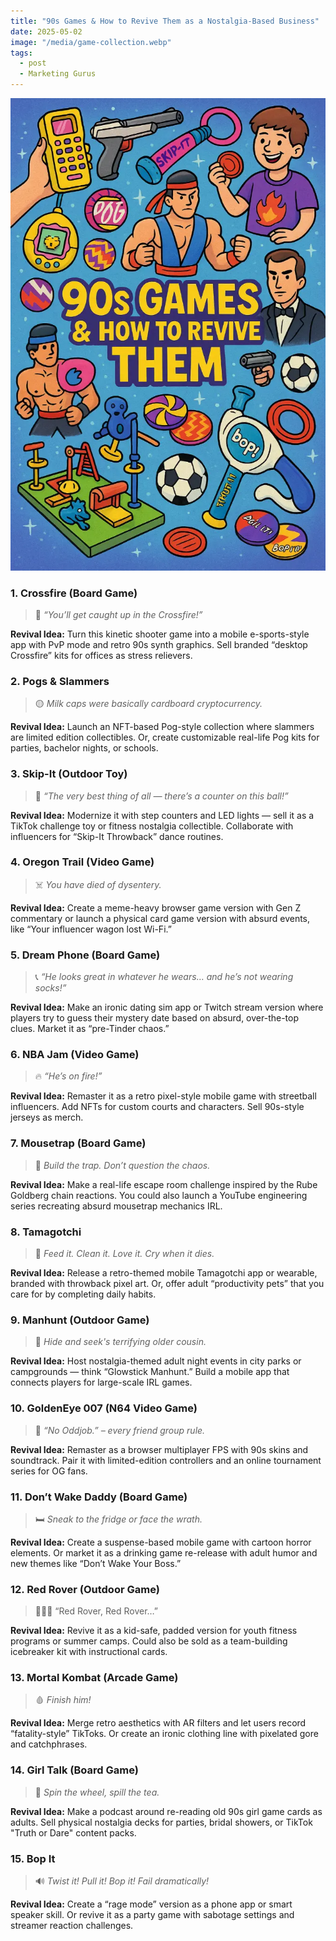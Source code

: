 ```yaml
---
title: "90s Games & How to Revive Them as a Nostalgia-Based Business"
date: 2025-05-02
image: "/media/game-collection.webp"
tags:
  - post
  - Marketing Gurus
---
```


![90s Games & How to Revive Them as a Nostalgia-Based Business](/media/game-collection.webp)

### 1. **Crossfire (Board Game)**

> 🎯 *“You’ll get caught up in the Crossfire!”*

**Revival Idea:**
Turn this kinetic shooter game into a mobile e-sports-style app with PvP mode and retro 90s synth graphics. Sell branded “desktop Crossfire” kits for offices as stress relievers.



### 2. **Pogs & Slammers**

> 🟡 *Milk caps were basically cardboard cryptocurrency.*

**Revival Idea:**
Launch an NFT-based Pog-style collection where slammers are limited edition collectibles. Or, create customizable real-life Pog kits for parties, bachelor nights, or schools.



### 3. **Skip-It (Outdoor Toy)**

> 🦵 *“The very best thing of all — there’s a counter on this ball!”*

**Revival Idea:**
Modernize it with step counters and LED lights — sell it as a TikTok challenge toy or fitness nostalgia collectible. Collaborate with influencers for “Skip-It Throwback” dance routines.



### 4. **Oregon Trail (Video Game)**

> ☠️ *You have died of dysentery.*

**Revival Idea:**
Create a meme-heavy browser game version with Gen Z commentary or launch a physical card game version with absurd events, like “Your influencer wagon lost Wi-Fi.”



### 5. **Dream Phone (Board Game)**

> 📞 *“He looks great in whatever he wears… and he’s not wearing socks!”*

**Revival Idea:**
Make an ironic dating sim app or Twitch stream version where players try to guess their mystery date based on absurd, over-the-top clues. Market it as “pre-Tinder chaos.”



### 6. **NBA Jam (Video Game)**

> 🔥 *“He’s on fire!”*

**Revival Idea:**
Remaster it as a retro pixel-style mobile game with streetball influencers. Add NFTs for custom courts and characters. Sell 90s-style jerseys as merch.



### 7. **Mousetrap (Board Game)**

> 🧀 *Build the trap. Don’t question the chaos.*

**Revival Idea:**
Make a real-life escape room challenge inspired by the Rube Goldberg chain reactions. You could also launch a YouTube engineering series recreating absurd mousetrap mechanics IRL.



### 8. **Tamagotchi**

> 🐣 *Feed it. Clean it. Love it. Cry when it dies.*

**Revival Idea:**
Release a retro-themed mobile Tamagotchi app or wearable, branded with throwback pixel art. Or, offer adult “productivity pets” that you care for by completing daily habits.



### 9. **Manhunt (Outdoor Game)**

> 🏃 *Hide and seek's terrifying older cousin.*

**Revival Idea:**
Host nostalgia-themed adult night events in city parks or campgrounds — think “Glowstick Manhunt.” Build a mobile app that connects players for large-scale IRL games.



### 10. **GoldenEye 007 (N64 Video Game)**

> 🔫 *“No Oddjob.” – every friend group rule.*

**Revival Idea:**
Remaster as a browser multiplayer FPS with 90s skins and soundtrack. Pair it with limited-edition controllers and an online tournament series for OG fans.



### 11. **Don’t Wake Daddy (Board Game)**

> 🛏️ *Sneak to the fridge or face the wrath.*

**Revival Idea:**
Create a suspense-based mobile game with cartoon horror elements. Or market it as a drinking game re-release with adult humor and new themes like “Don’t Wake Your Boss.”



### 12. **Red Rover (Outdoor Game)**

> 🧍🧍🧍 “Red Rover, Red Rover…”

**Revival Idea:**
Revive it as a kid-safe, padded version for youth fitness programs or summer camps. Could also be sold as a team-building icebreaker kit with instructional cards.



### 13. **Mortal Kombat (Arcade Game)**

> 🩸 *Finish him!*

**Revival Idea:**
Merge retro aesthetics with AR filters and let users record “fatality-style” TikToks. Or create an ironic clothing line with pixelated gore and catchphrases.



### 14. **Girl Talk (Board Game)**

> 💋 *Spin the wheel, spill the tea.*

**Revival Idea:**
Make a podcast around re-reading old 90s girl game cards as adults. Sell physical nostalgia decks for parties, bridal showers, or TikTok "Truth or Dare" content packs.



### 15. **Bop It**

> 🔊 *Twist it! Pull it! Bop it! Fail dramatically!*

**Revival Idea:**
Create a “rage mode” version as a phone app or smart speaker skill. Or revive it as a party game with sabotage settings and streamer reaction challenges.
